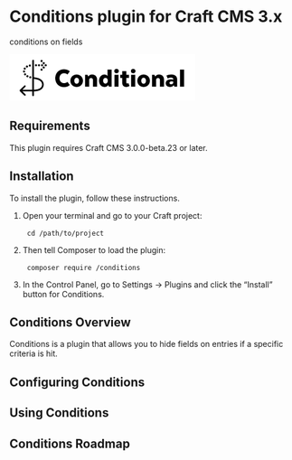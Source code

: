 # Conditions plugin for Craft CMS 3.x

conditions on fields

![Screenshot](resources/img/plugin-logo.png)

## Requirements

This plugin requires Craft CMS 3.0.0-beta.23 or later.

## Installation

To install the plugin, follow these instructions.

1. Open your terminal and go to your Craft project:

        cd /path/to/project

2. Then tell Composer to load the plugin:

        composer require /conditions

3. In the Control Panel, go to Settings → Plugins and click the “Install” button for Conditions.

## Conditions Overview

Conditions is a plugin that allows you to hide fields on entries if a specific criteria is hit.  

## Configuring Conditions



## Using Conditions



## Conditions Roadmap

